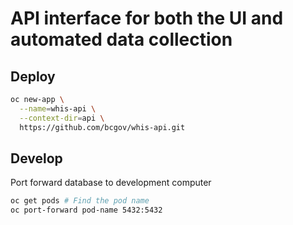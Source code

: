 # API interface for both the UI and automated data collection

## Deploy
```bash
oc new-app \
  --name=whis-api \
  --context-dir=api \
  https://github.com/bcgov/whis-api.git
```

## Develop
Port forward database to development computer
```bash
oc get pods # Find the pod name
oc port-forward pod-name 5432:5432
```
